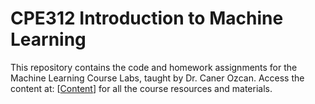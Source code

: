 # CPE312 Introduction to Machine Learning
This repository contains the code and homework assignments for the Machine Learning Course Labs, taught by Dr. Caner Ozcan. Access the content at: [[Content](https://drive.google.com/drive/folders/1ninpyBAPbacZrqaCI4hbZzd5bHitwKKx?usp=sharing)] for all the course resources and materials.
